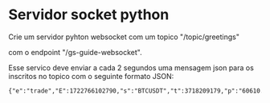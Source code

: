 # Servidor socket python

Crie um servidor pyhton websocket com um topico "/topic/greetings"

com o endpoint "/gs-guide-websocket". 

Esse servico deve enviar a cada 2 segundos uma mensagem json para os inscritos no topico com o seguinte formato JSON:
````
{"e":"trade","E":1722766102790,"s":"BTCUSDT","t":3718209179,"p":"60610.00000000","q":"0.00154000","T":1722766102789,"m":true,"M":true}
````
 
